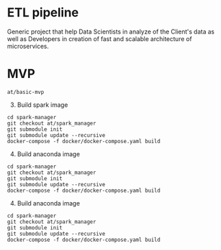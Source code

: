 # ETL pipeline

Generic project that help Data Scientists in analyze of the Client's data as well as Developers in creation of fast and scalable architecture of microservices. 

# MVP

`at/basic-mvp`

3. Build spark image 
```
cd spark-manager
git checkout at/spark_manager
git submodule init
git submodule update --recursive
docker-compose -f docker/docker-compose.yaml build
```

4. Build anaconda image 
```
cd spark-manager
git checkout at/spark_manager
git submodule init
git submodule update --recursive
docker-compose -f docker/docker-compose.yaml build
```

4. Build anaconda image 
```
cd spark-manager
git checkout at/spark_manager
git submodule init
git submodule update --recursive
docker-compose -f docker/docker-compose.yaml build
```